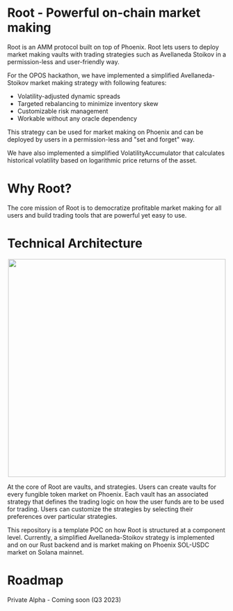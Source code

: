 # Root - Powerful on-chain market making

Root is an AMM protocol built on top of Phoenix. Root lets users to deploy market making vaults with trading strategies such as Avellaneda Stoikov in a permission-less and user-friendly way.

For the OPOS hackathon, we have implemented a simplified Avellaneda-Stoikov market making strategy with following features:

 - Volatility-adjusted dynamic spreads
 - Targeted rebalancing to minimize inventory skew
 - Customizable risk management
 - Workable without any oracle dependency

This strategy can be used for market making on Phoenix  and can be deployed by users in a permission-less and "set and forget" way.

We have also implemented a simplified VolatilityAccumulator that calculates historical volatility based on logarithmic price returns of the asset.


# Why Root?

The core mission of Root is to democratize profitable market making for all users and build trading tools that are powerful yet easy to use.

# Technical Architecture

<div align="center">
  <img height="500x" src="https://i.ibb.co/mc6TBCW/d.png" />
</div>
 
 At the core of Root are vaults, and strategies. Users can create vaults for every fungible token market on Phoenix. Each vault has an associated strategy that defines the trading logic on how the user funds are to be used for trading. Users can customize the strategies by selecting their preferences over particular strategies.
 
This repository is a template POC on how Root is structured at a component level. Currently, a simplified Avellaneda-Stoikov strategy is implemented and on our Rust backend and is market making on Phoenix SOL-USDC market on Solana mainnet.

# Roadmap

Private Alpha - Coming soon (Q3 2023)